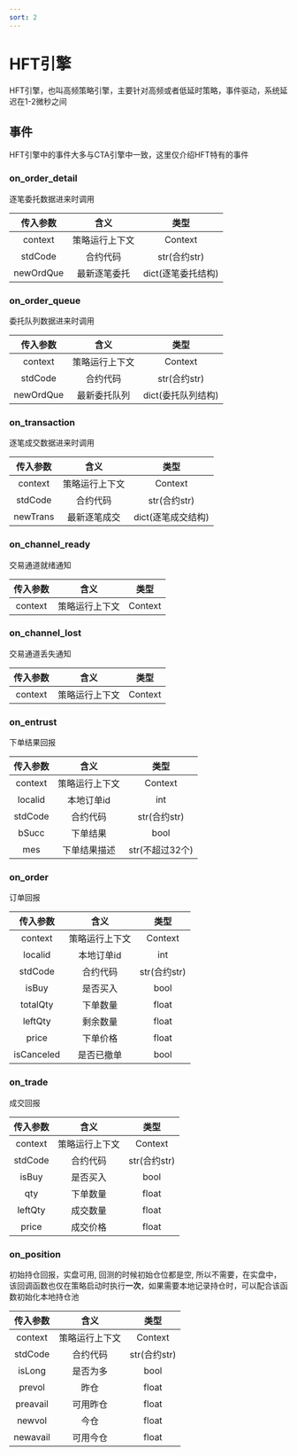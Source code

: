 ```yaml
---
sort: 2
---
```


# HFT引擎

HFT引擎，也叫高频策略引擎，主要针对高频或者低延时策略，事件驱动，系统延迟在1-2微秒之间

## 事件

HFT引擎中的事件大多与CTA引擎中一致，这里仅介绍HFT特有的事件

### on_order_detail

逐笔委托数据进来时调用

|传入参数    |含义       | 类型     |
|:---------:|:---------:|:---------:|
| context      | 策略运行上下文 |   Context |
| stdCode      | 合约代码 | str(合约str) |
| newOrdQue      | 最新逐笔委托 | dict(逐笔委托结构) |

### on_order_queue

委托队列数据进来时调用

|传入参数    |含义       | 类型     |
|:---------:|:---------:|:---------:|
| context      | 策略运行上下文 |   Context |
| stdCode      | 合约代码 | str(合约str) |
| newOrdQue      | 最新委托队列 | dict(委托队列结构) |

### on_transaction

逐笔成交数据进来时调用

|传入参数    |含义       | 类型     |
|:---------:|:---------:|:---------:|
| context      | 策略运行上下文 |   Context |
| stdCode      | 合约代码 | str(合约str) |
| newTrans      | 最新逐笔成交 | dict(逐笔成交结构) |

### on_channel_ready

交易通道就绪通知

|传入参数    |含义       | 类型     |
|:---------:|:---------:|:---------:|
| context      | 策略运行上下文 |   Context |

### on_channel_lost

交易通道丢失通知

|传入参数    |含义       | 类型     |
|:---------:|:---------:|:---------:|
| context      | 策略运行上下文 |   Context |

### on_entrust

下单结果回报

|传入参数    |含义       | 类型     |
|:---------:|:---------:|:---------:|
| context      | 策略运行上下文 |   Context |
| localid      | 本地订单id | int |
| stdCode      | 合约代码 | str(合约str) |
| bSucc      | 下单结果 | bool |
| mes      | 下单结果描述 | str(不超过32个) |

### on_order

订单回报

|传入参数    |含义       | 类型     |
|:---------:|:---------:|:---------:|
| context      | 策略运行上下文 |   Context |
| localid      | 本地订单id | int |
| stdCode      | 合约代码 | str(合约str) |
| isBuy      | 是否买入 | bool |
| totalQty      | 下单数量 | float |
| leftQty      | 剩余数量 | float |
| price      | 下单价格 | float |
| isCanceled      | 是否已撤单 | bool |

### on_trade

成交回报

|传入参数    |含义       | 类型     |
|:---------:|:---------:|:---------:|
| context      | 策略运行上下文 |   Context |
| stdCode      | 合约代码 | str(合约str) |
| isBuy      | 是否买入 | bool |
| qty      | 下单数量 | float |
| leftQty      | 成交数量 | float |
| price      | 成交价格 | float |

### on_position

初始持仓回报，实盘可用, 回测的时候初始仓位都是空, 所以不需要，在实盘中，该回调函数也仅在策略启动时执行**一次**，如果需要本地记录持仓时，可以配合该函数初始化本地持仓池

|传入参数    |含义       | 类型     |
|:---------:|:---------:|:---------:|
| context      | 策略运行上下文 |   Context |
| stdCode      | 合约代码 | str(合约str) |
| isLong      | 是否为多 | bool |
| prevol      | 昨仓 | float |
| preavail      | 可用昨仓 | float |
| newvol      | 今仓 | float |
| newavail      | 可用今仓 | float |